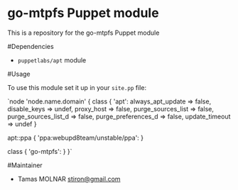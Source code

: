 go-mtpfs Puppet module
======================

This is a repository for the go-mtpfs Puppet module

#Dependencies

* `puppetlabs/apt` module

#Usage

To use this module set it up in your `site.pp` file:

`node 'node.name.domain' {
  class { 'apt':
    always_apt_update    => false,
    disable_keys         => undef,
    proxy_host           => false,
    purge_sources_list   => false,
    purge_sources_list_d => false,
    purge_preferences_d  => false,
    update_timeout       => undef
  }

  apt::ppa { 'ppa:webupd8team/unstable/ppa': }

  class { 'go-mtpfs': }
}`

#Maintainer

* Tamas MOLNAR <stiron@gmail.com>
